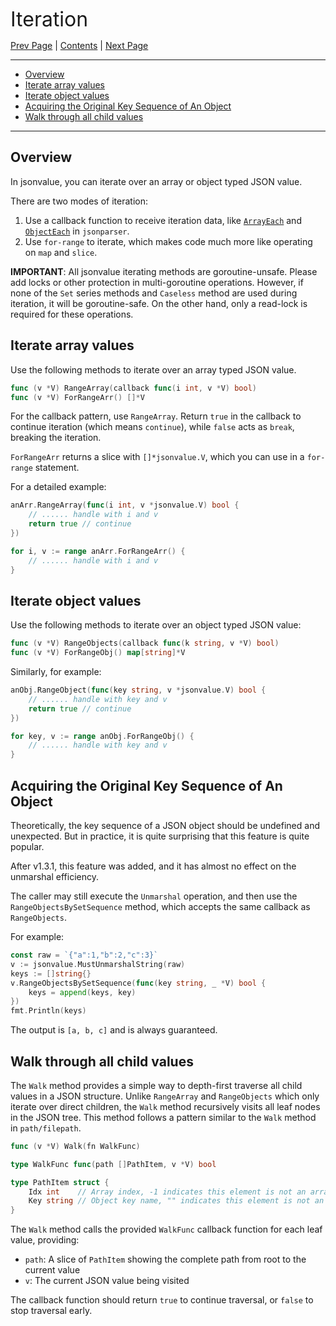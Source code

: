 <font size=6>Iteration</font>

[Prev Page](./06_import_export.md) | [Contents](./README.md) | [Next Page](./08_caseless.md)

---

- [Overview](#overview)
- [Iterate array values](#iterate-array-values)
- [Iterate object values](#iterate-object-values)
- [Acquiring the Original Key Sequence of An Object](#acquiring-the-original-key-sequence-of-an-object)
- [Walk through all child values](#walk-through-all-child-values)

---

## Overview

In jsonvalue, you can iterate over an array or object typed JSON value. 

There are two modes of iteration:

1. Use a callback function to receive iteration data, like [`ArrayEach`](https://pkg.go.dev/github.com/buger/jsonparser#ArrayEach) and [`ObjectEach`](https://pkg.go.dev/github.com/buger/jsonparser#ObjectEach) in `jsonparser`.
2. Use `for-range` to iterate, which makes code much more like operating on `map` and `slice`.

**IMPORTANT**: All jsonvalue iterating methods are goroutine-unsafe. Please add locks or other protection in multi-goroutine operations. However, if none of the `Set` series methods and `Caseless` method are used during iteration, it will be goroutine-safe. On the other hand, only a read-lock is required for these operations.

## Iterate array values

Use the following methods to iterate over an array typed JSON value.

```go
func (v *V) RangeArray(callback func(i int, v *V) bool)
func (v *V) ForRangeArr() []*V
```

For the callback pattern, use `RangeArray`. Return `true` in the callback to continue iteration (which means `continue`), while `false` acts as `break`, breaking the iteration.

`ForRangeArr` returns a slice with `[]*jsonvalue.V`, which you can use in a `for-range` statement.

For a detailed example:

```go
anArr.RangeArray(func(i int, v *jsonvalue.V) bool {
    // ...... handle with i and v
    return true // continue
})

for i, v := range anArr.ForRangeArr() {
    // ...... handle with i and v
}
```

## Iterate object values

Use the following methods to iterate over an object typed JSON value:

```go
func (v *V) RangeObjects(callback func(k string, v *V) bool)
func (v *V) ForRangeObj() map[string]*V
```

Similarly, for example:

```go
anObj.RangeObject(func(key string, v *jsonvalue.V) bool {
    // ...... handle with key and v
    return true // continue
})

for key, v := range anObj.ForRangeObj() {
    // ...... handle with key and v
}
```

## Acquiring the Original Key Sequence of An Object

Theoretically, the key sequence of a JSON object should be undefined and unexpected. But in practice, it is quite surprising that this feature is quite popular.

After v1.3.1, this feature was added, and it has almost no effect on the unmarshal efficiency.

The caller may still execute the `Unmarshal` operation, and then use the `RangeObjectsBySetSequence` method, which accepts the same callback as `RangeObjects`.

For example:

```go
const raw = `{"a":1,"b":2,"c":3}`
v := jsonvalue.MustUnmarshalString(raw)
keys := []string{}
v.RangeObjectsBySetSequence(func(key string, _ *V) bool {
    keys = append(keys, key)
})
fmt.Println(keys)
```

The output is `[a, b, c]` and is always guaranteed.

## Walk through all child values

The `Walk` method provides a simple way to depth-first traverse all child values in a JSON structure. Unlike `RangeArray` and `RangeObjects` which only iterate over direct children, the `Walk` method recursively visits all leaf nodes in the JSON tree. This method follows a pattern similar to the `Walk` method in `path/filepath`.

```go
func (v *V) Walk(fn WalkFunc)

type WalkFunc func(path []PathItem, v *V) bool

type PathItem struct {
    Idx int    // Array index, -1 indicates this element is not an array element
    Key string // Object key name, "" indicates this element is not an object element
}
```

The `Walk` method calls the provided `WalkFunc` callback function for each leaf value, providing:
- `path`: A slice of `PathItem` showing the complete path from root to the current value
- `v`: The current JSON value being visited

The callback function should return `true` to continue traversal, or `false` to stop traversal early.

